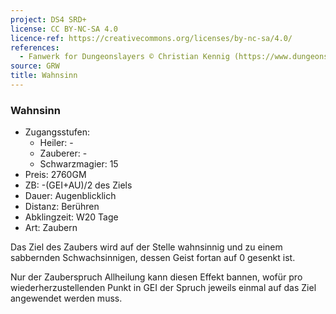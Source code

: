```yaml
---
project: DS4 SRD+
license: CC BY-NC-SA 4.0
licence-ref: https://creativecommons.org/licenses/by-nc-sa/4.0/
references: 
  - Fanwerk for Dungeonslayers © Christian Kennig (https://www.dungeonslayers.net/)
source: GRW
title: Wahnsinn
---
```


### Wahnsinn

- Zugangsstufen:
  - Heiler: -
  - Zauberer: -
  - Schwarzmagier: 15
- Preis: 2760GM
- ZB: -(GEI+AU)/2 des Ziels
- Dauer: Augenblicklich
- Distanz: Berühren
- Abklingzeit: W20 Tage
- Art: Zaubern

Das Ziel des Zaubers wird auf der Stelle wahnsinnig und zu einem sabbernden Schwachsinnigen, dessen Geist fortan auf 0 gesenkt ist.

Nur der Zauberspruch Allheilung kann diesen Effekt bannen, wofür pro wiederherzustellenden Punkt in GEI der Spruch jeweils einmal auf das Ziel angewendet werden muss.

